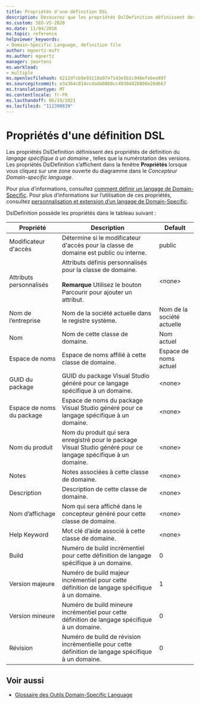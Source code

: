 ```yaml
---
title: Propriétés d'une définition DSL
description: Découvrez que les propriétés DslDefinition définissent des propriétés de définition de langage spécifique à un domaine, telles que la numérotation des versions.
ms.custom: SEO-VS-2020
ms.date: 11/04/2016
ms.topic: reference
helpviewer_keywords:
- Domain-Specific Language, definition file
author: mgoertz-msft
ms.author: mgoertz
manager: jmartens
ms.workload:
- multiple
ms.openlocfilehash: 6212dfcb9e93110a97e7143e5b1c946efebee89f
ms.sourcegitcommit: e3a364c014ccdada0860cc4930d428808e20d667
ms.translationtype: MT
ms.contentlocale: fr-FR
ms.lasthandoff: 06/19/2021
ms.locfileid: "112390839"
---
```

# <a name="properties-of-a-dsl-definition"></a>Propriétés d'une définition DSL
Les propriétés DslDefinition définissent des propriétés de définition du *langage spécifique à un domaine* , telles que la numérotation des versions. Les propriétés DslDefinition s’affichent dans la fenêtre **Propriétés** lorsque vous cliquez sur une zone ouverte du diagramme dans le *Concepteur Domain-specific language*.

 Pour plus d’informations, consultez [comment définir un langage de Domain-Specific](../modeling/how-to-define-a-domain-specific-language.md). Pour plus d’informations sur l’utilisation de ces propriétés, consultez [personnalisation et extension d’un langage de Domain-Specific](../modeling/customizing-and-extending-a-domain-specific-language.md).

 DslDefinition possède les propriétés dans le tableau suivant :

|Propriété|Description|Default|
|-|-|-|
|Modificateur d'accès|Détermine si le modificateur d'accès pour la classe de domaine est public ou interne.|public|
|Attributs personnalisés|Attributs définis personnalisés pour la classe de domaine.<br /><br /> **Remarque** Utilisez le bouton Parcourir pour ajouter un attribut.|\<none>|
|Nom de l’entreprise|Nom de la société actuelle dans le registre système.|Nom de la société actuelle|
|Nom|Nom de cette classe de domaine.|Nom actuel|
|Espace de noms|Espace de noms affilié à cette classe de domaine.|Espace de noms actuel|
|GUID du package|GUID du package Visual Studio généré pour ce langage spécifique à un domaine.|\<none>|
|Espace de noms du package|Espace de noms du package Visual Studio généré pour ce langage spécifique à un domaine.|\<none>|
|Nom du produit|Nom du produit qui sera enregistré pour le package Visual Studio généré pour ce langage spécifique à un domaine.|\<none>|
|Notes|Notes associées à cette classe de domaine.|\<none>|
|Description|Description de cette classe de domaine.|\<none>|
|Nom d’affichage|Nom qui sera affiché dans le concepteur généré pour cette classe de domaine.|\<none>|
|Help Keyword|Mot clé d’aide associé à cette classe de domaine.|\<none>|
|Build|Numéro de build incrémentiel pour cette définition de langage spécifique à un domaine.|0|
|Version majeure|Numéro de build majeur incrémentiel pour cette définition de langage spécifique à un domaine.|1|
|Version mineure|Numéro de build mineure incrémentiel pour cette définition de langage spécifique à un domaine.|0|
|Révision|Numéro de build de révision incrémentielle pour cette définition de langage spécifique à un domaine.|0|

## <a name="see-also"></a>Voir aussi

- [Glossaire des Outils Domain-Specific Language](/previous-versions/bb126564(v=vs.100))